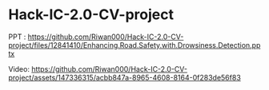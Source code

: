 # Hack-IC-2.0-CV-project
PPT :
https://github.com/Riwan000/Hack-IC-2.0-CV-project/files/12841410/Enhancing.Road.Safety.with.Drowsiness.Detection.pptx

Video:
https://github.com/Riwan000/Hack-IC-2.0-CV-project/assets/147336315/acbb847a-8965-4608-8164-0f283de56f83
